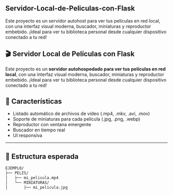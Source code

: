 ## Servidor-Local-de-Peliculas-con-Flask
Este proyecto es un servidor autohost para ver tus películas en red local, con una interfaz visual moderna, buscador, miniaturas y reproductor embebido. ¡Ideal para ver tu biblioteca personal desde cualquier dispositivo conectado a tu red!
## 🎬 Servidor Local de Películas con Flask

Este proyecto es un **servidor autohospedado para ver tus películas en red local**, con una interfaz visual moderna, buscador, miniaturas y reproductor embebido. ¡Ideal para ver tu biblioteca personal desde cualquier dispositivo conectado a tu red!

## 🚀 Características

- Listado automático de archivos de vídeo (.mp4, .mkv, .avi, .mov)
- Soporte de miniaturas para cada película (.jpg, .png, .webp)
- Reproductor con ventana emergente
- Buscador en tiempo real
- UI responsiva

---

## 📂 Estructura esperada

```bash
EJEMPLO/
├── PELIS/
│   ├── mi_pelicula.mp4
│   └── MINIATURAS/
│       ├── mi_pelicula.jpg

